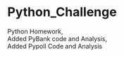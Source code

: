 # Python_Challenge
Python Homework,   
Added PyBank code and Analysis,  
Added Pypoll Code and Analysis  